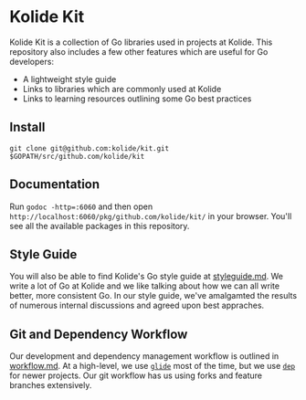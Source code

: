 # Kolide Kit

Kolide Kit is a collection of Go libraries used in projects at Kolide. This repository also includes a few other features which are useful for Go developers:

- A lightweight style guide
- Links to libraries which are commonly used at Kolide
- Links to learning resources outlining some Go best practices

## Install

```
git clone git@github.com:kolide/kit.git $GOPATH/src/github.com/kolide/kit
```

## Documentation

Run `godoc -http=:6060` and then open `http://localhost:6060/pkg/github.com/kolide/kit/` in your browser. You'll see all the available packages in this repository.

## Style Guide

You will also be able to find Kolide's Go style guide at [styleguide.md](./styleguide.md). We write a lot of Go at Kolide and we like talking about how we can all write better, more consistent Go. In our style guide, we've amalgamted the results of numerous internal discussions and agreed upon best appraches.

## Git and Dependency Workflow

Our development and dependency management workflow is outlined in [workflow.md](./workflow.md). At a high-level, we use [`glide`](https://github.com/Masterminds/glide) most of the time, but we use [`dep`](https://github.com/golang/dep) for newer projects. Our git workflow has us using forks and feature branches extensively.
